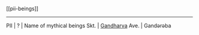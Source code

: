 [[pii-beings]]

---

PII | ? | Name of mythical beings 
Skt. | [Gandharva](gandharvas.md)
Ave. | Gandǝrǝba 
